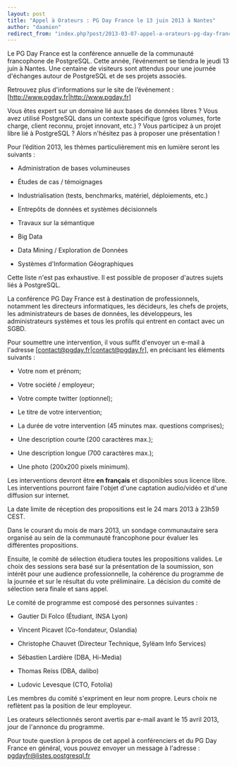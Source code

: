 ```yaml
---
layout: post
title: "Appel à Orateurs : PG Day France le 13 juin 2013 à Nantes"
author: "daamien"
redirect_from: "index.php?post/2013-03-07-appel-a-orateurs-pg-day-france-le-13-juin-2013-a-nantes "
---
```





<!--more-->


Le PG Day France est la conférence annuelle de la communauté francophone de PostgreSQL. Cette année, l’événement se tiendra le jeudi 13 juin à Nantes. Une centaine de visiteurs sont attendus pour une journée d'échanges autour de PostgreSQL et de ses projets associés. 



Retrouvez plus d'informations sur le site de l’événement : [http://www.pgday.fr|http://www.pgday.fr]



Vous êtes expert sur un domaine lié aux bases de données libres ? Vous avez utilisé PostgreSQL dans un contexte spécifique (gros volumes, forte charge, client reconnu, projet innovant, etc.) ? Vous participez à un projet libre lié à PostgreSQL ? Alors n'hésitez pas à proposer une présentation !



Pour l’édition 2013, les thèmes particulièrement mis en lumière seront les suivants :



* Administration de bases volumineuses

* Études de cas / témoignages

* Industrialisation (tests, benchmarks, matériel, déploiements, etc.)

* Entrepôts de données et systèmes décisionnels

* Travaux sur la sémantique

* Big Data

* Data Mining / Exploration de Données

* Systèmes d'Information Géographiques



Cette liste n'est pas exhaustive. Il est possible de proposer d'autres sujets liés à PostgreSQL.



La conférence PG Day France est à destination de professionnels, notamment les directeurs informatiques, les décideurs, les chefs de projets, les administrateurs de bases de données, les développeurs, les administrateurs systèmes et tous les profils qui entrent en contact avec un SGBD. 



Pour soumettre une intervention, il vous suffit d'envoyer un e-mail à l'adresse [contact@pgday.fr|contact@pgday.fr], en précisant les éléments suivants :



* Votre nom et prénom;

* Votre société / employeur;

* Votre compte twitter (optionnel);

* Le titre de votre intervention;

* La durée de votre intervention (45 minutes max. questions comprises);

* Une description courte (200 caractères max.);

* Une description longue (700 caractères max.);

* Une photo (200x200 pixels minimum).



Les interventions devront être __en français__ et disponibles sous licence libre. Les interventions pourront faire l'objet d'une captation audio/vidéo et d'une diffusion sur internet.



La date limite de réception des propositions est le 24 mars 2013 à 23h59 CEST. 



Dans le courant du mois de mars 2013, un sondage communautaire sera organisé au sein de la communauté francophone pour évaluer les différentes propositions.



Ensuite, le comité de sélection étudiera toutes les propositions valides. Le choix des sessions sera basé sur la présentation de la soumission, son intérêt pour une audience professionnelle, la cohérence du programme de la journée et sur le résultat du vote préliminaire. La décision du comité de sélection sera finale et sans appel. 



Le comité de programme est composé des personnes suivantes : 



* Gautier Di Folco (Étudiant, INSA Lyon)

* Vincent Picavet (Co-fondateur, Oslandia)

* Christophe Chauvet	(Directeur Technique, Sylëam Info Services)

* Sébastien Lardière	(DBA, Hi-Media)

* Thomas Reiss	(DBA, dalibo)

* Ludovic Levesque	 (CTO, Fotolia)



Les membres du comité s'expriment en leur nom propre. Leurs choix ne reflètent pas la position de leur employeur.



Les orateurs sélectionnés seront avertis par e-mail avant le 15 avril 2013, jour de l'annonce du programme.



Pour toute question à propos de cet appel à conférenciers et du PG Day France en général, vous pouvez envoyer un message à l'adresse : pgdayfr@listes.postgresql.fr